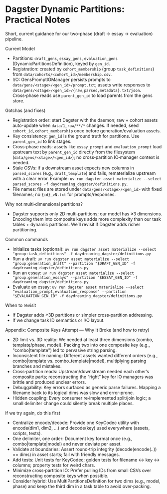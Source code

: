 # Dagster Dynamic Partitions: Practical Notes

Short, current guidance for our two-phase (draft → essay → evaluation) pipeline.

Current Model
- Partitions: `draft_gens`, `essay_gens`, `evaluation_gens` (DynamicPartitionsDefinition), keyed by `gen_id`.
- Registration: created by `cohort_membership` (group `task_definitions`) from `data/cohorts/<cohort_id>/membership.csv`.
- I/O: GensPromptIOManager persists prompts to `data/gens/<stage>/<gen_id>/prompt.txt`; assets write responses to `data/gens/<stage>/<gen_id>/{raw,parsed,metadata}.txt/json`. Cross‑phase reads use `parent_gen_id` to load parents from the gens store.

Gotchas (and fixes)
- Registration order: start Dagster with the daemon; raw + cohort assets auto-update when `data/1_raw/**/*` changes. If needed, seed `cohort_id,cohort_membership` once before generation/evaluation assets.
- Key consistency: `gen_id` is the ground truth for partitions. Use `parent_gen_id` to link stages.
- Cross‑phase reads: assets like `essay_prompt` and `evaluation_prompt` load upstream text by `parent_gen_id` directly from the filesystem (`data/gens/<stage>/<gen_id>`); no cross‑partition IO‑manager context is needed.
- Stale CSVs: if a downstream asset expects new columns in `parsed_scores` (e.g., `draft_template`) and fails, rematerialize upstream with a clear error. Example: `uv run dagster asset materialize --select parsed_scores -f daydreaming_dagster/definitions.py`.
- File names: files are stored under `data/gens/<stage>/<gen_id>` with fixed filenames; no `{id}_vN.txt` for prompts/responses.

Why not multi‑dimensional partitions?
- Dagster supports only 2D multi‑partitions; our model has ≥3 dimensions. Encoding them into composite keys adds more complexity than our task tables + dynamic partitions. We’ll revisit if Dagster adds richer partitioning.

Common commands
- Initialize tasks (optional): `uv run dagster asset materialize --select "group:task_definitions" -f daydreaming_dagster/definitions.py`
- Run a draft: `uv run dagster asset materialize --select "group:generation_draft" --partition "$DRAFT_GEN_ID" -f daydreaming_dagster/definitions.py`
- Run an essay: `uv run dagster asset materialize --select "group:generation_essays" --partition "$ESSAY_GEN_ID" -f daydreaming_dagster/definitions.py`
- Evaluate an essay: `uv run dagster asset materialize --select "evaluation_prompt,evaluation_response" --partition "$EVALUATION_GEN_ID" -f daydreaming_dagster/definitions.py`

When to revisit
- If Dagster adds ≥3D partitions or simpler cross‑partition addressing.
- If we change task ID semantics or I/O layout.

Appendix: Composite Keys Attempt — Why It Broke (and how to retry)
- 2D limit vs. 3D reality: We needed at least three dimensions (combo, template/phase, model). Packing two into one composite key (e.g., "combo|template") led to pervasive string parsing.
- Inconsistent file naming: Different assets wanted different orders (e.g., combo|template vs. combo_template|model), multiplying parsing branches and mistakes.
- Cross‑partition reads: Upstream/downstream needed each other’s composite parts; reconstructing the “right” key for IO managers was brittle and produced unclear errors.
- Debuggability: Key errors surfaced as generic parse failures. Mapping a filename back to its logical dims was slow and error‑prone.
- Hidden coupling: Every consumer re‑implemented split/join logic; a small delimiter change could silently break multiple places.

If we try again, do this first
- Centralize encode/decode: Provide one KeyCodec utility with encode(dim1, dim2, …) and decode(key) used everywhere (assets, scripts, tests).
- One delimiter, one order: Document key format once (e.g., combo|template|model) and never deviate per asset.
- Validate at boundaries: Assert round‑trip integrity (decode(encode(..)) == dims) in asset starts; fail with friendly messages.
- Add tests: Unit tests for KeyCodec; golden tests for filename ↔ key ↔ columns; property tests for weird chars.
- Minimize cross‑partition IO: Prefer pulling IDs from small CSVs over reconstructing composite keys when possible.
- Consider hybrid: Use MultiPartitionsDefinition for two dims (e.g., model, phase) and keep the third dim in a task table to avoid over‑packing.

